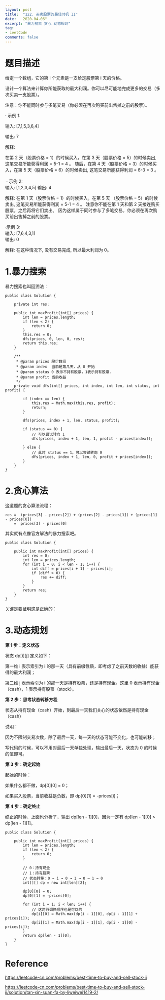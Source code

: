 ```yaml
---
layout: post
title:  "122. 买卖股票的最佳时机 II"
date:   2020-04-06"
excerpt: "暴力搜索 贪心 动态规划"
tag:
- LeetCode
comments: false
---
```


# 题目描述

给定一个数组，它的第 i 个元素是一支给定股票第 i 天的价格。

设计一个算法来计算你所能获取的最大利润。你可以尽可能地完成更多的交易（多次买卖一支股票）。

注意：你不能同时参与多笔交易（你必须在再次购买前出售掉之前的股票）。

· 示例 1:

输入: [7,1,5,3,6,4]

输出: 7

解释: 

在第 2 天（股票价格 = 1）的时候买入，在第 3 天（股票价格 = 5）的时候卖出, 这笔交易所能获得利润 = 5-1 = 4 。
随后，在第 4 天（股票价格 = 3）的时候买入，在第 5 天（股票价格 = 6）的时候卖出, 这笔交易所能获得利润 = 6-3 = 3 。
     
 · 示例 2:
     
输入: [1,2,3,4,5]
输出: 4

解释: 在第 1 天（股票价格 = 1）的时候买入，在第 5 天 （股票价格 = 5）的时候卖出, 这笔交易所能获得利润 = 5-1 = 4 。
注意你不能在第 1 天和第 2 天接连购买股票，之后再将它们卖出。
因为这样属于同时参与了多笔交易，你必须在再次购买前出售掉之前的股票。

·示例 3:
     
输入: [7,6,4,3,1]
     
输出: 0

解释: 在这种情况下, 没有交易完成, 所以最大利润为 0。


# 1.暴力搜索

暴力搜索也叫回溯法：

    public class Solution {

        private int res;

        public int maxProfit(int[] prices) {
            int len = prices.length;
            if (len < 2) {
                return 0;
            }
            this.res = 0;
            dfs(prices, 0, len, 0, res);
            return this.res;
        }

        /**
         * @param prices 股价数组
         * @param index  当前是第几天，从 0 开始
         * @param status 0 表示不持有股票，1表示持有股票，
         * @param profit 当前收益
         */
        private void dfs(int[] prices, int index, int len, int status, int profit) {

            if (index == len) {
                this.res = Math.max(this.res, profit);
                return;
            }

            dfs(prices, index + 1, len, status, profit);

            if (status == 0) {
                // 可以尝试转向 1
                dfs(prices, index + 1, len, 1, profit - prices[index]);

            } else {
                // 此时 status == 1，可以尝试转向 0
                dfs(prices, index + 1, len, 0, profit + prices[index]);
            }
        }
    }


# 2.贪心算法

这道题的贪心算法流程：

    res =  (prices[3] - prices[2]) + (prices[2] - prices[1]) + (prices[1] - prices[0])
        =  prices[3] - prices[0]

其实就有点像官方解法的暴力搜索吧。

    public class Solution {

        public int maxProfit(int[] prices) {
            int res = 0;
            int len = prices.length;
            for (int i = 0; i < len - 1; i++) {
                int diff = prices[i + 1] - prices[i];
                if (diff > 0) {
                    res += diff;
                }
            }
            return res;
        }
    }
    
关键是要证明这是正确的：

# 3.动态规划

**第 1 步：定义状态**

状态 dp[i][j] 定义如下：

第一维 i 表示索引为 i 的那一天（具有前缀性质，即考虑了之前天数的收益）能获得的最大利润；

第二维 j 表示索引为 i 的那一天是持有股票，还是持有现金。这里 0 表示持有现金（cash），1 表示持有股票（stock）。

**第 2 步：思考状态转移方程**

状态从持有现金（cash）开始，到最后一天我们关心的状态依然是持有现金（cash）

说明：

因为不限制交易次数，除了最后一天，每一天的状态可能不变化，也可能转移；

写代码的时候，可以不用对最后一天单独处理，输出最后一天，状态为 0 的时候的值即可。

**第 3 步：确定起始**

起始的时候：

如果什么都不做，dp[0][0] = 0；

如果买入股票，当前收益是负数，即 dp[0][1] = -prices[i]；

**第 4 步：确定终止**

终止的时候，上面也分析了，输出 dp[len - 1][0]，因为一定有 dp[len - 1][0] > dp[len - 1][1]。

    public class Solution {

        public int maxProfit(int[] prices) {
            int len = prices.length;
            if (len < 2) {
                return 0;
            }

            // 0：持有现金
            // 1：持有股票
            // 状态转移：0 → 1 → 0 → 1 → 0 → 1 → 0
            int[][] dp = new int[len][2];

            dp[0][0] = 0;
            dp[0][1] = -prices[0];

            for (int i = 1; i < len; i++) {
                // 这两行调换顺序也是可以的
                dp[i][0] = Math.max(dp[i - 1][0], dp[i - 1][1] + prices[i]);
                dp[i][1] = Math.max(dp[i - 1][1], dp[i - 1][0] - prices[i]);
            }
            return dp[len - 1][0];
        }
    }



# Reference

https://leetcode-cn.com/problems/best-time-to-buy-and-sell-stock-ii

https://leetcode-cn.com/problems/best-time-to-buy-and-sell-stock-ii/solution/tan-xin-suan-fa-by-liweiwei1419-2/

